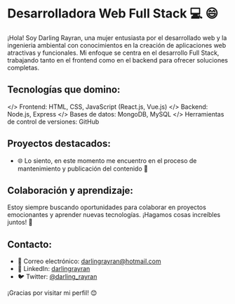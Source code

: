 # Desarrolladora Web Full Stack 💻 😄

¡Hola! Soy Darling Rayran, una mujer entusiasta por el desarrollado web  y la ingenieria ambiental con conocimientos en la creación de aplicaciones web atractivas y funcionales. Mi enfoque se centra en el desarrollo Full Stack, trabajando tanto en el frontend como en el backend para ofrecer soluciones completas.

## Tecnologías que domino:


</>  Frontend: HTML, CSS, JavaScript (React.js, Vue.js)
</>  Backend: Node.js, Express
</>  Bases de datos: MongoDB, MySQL
</>  Herramientas de control de versiones: GitHub

## Proyectos destacados:

- 🌐 Lo siento, en este momento me encuentro en el proceso de mantenimiento y publicación del contenido 🚀

## Colaboración y aprendizaje:

Estoy siempre buscando oportunidades para colaborar en proyectos emocionantes y aprender nuevas tecnologías. ¡Hagamos cosas increíbles juntos! 🚀

## Contacto:

- 📧 Correo electrónico: darlingrayran@hotmail.com
- 🔗 LinkedIn: [darlingrayran](https://www.linkedin.com/in/darlingrayran)
- 🐦 Twitter: [@darling_rayran](https://twitter.com/darling_rayran)

¡Gracias por visitar mi perfil! 😊

